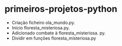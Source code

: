 # primeiros-projetos-python
- Criação ficheiro ola_mundo.py.
- Inicio floresta_misteriosa.py.
- Adicionado combate à floresta_misteriosa. py.
- Dividir em funções floresta_misteriosa.py
